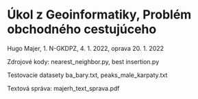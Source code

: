 # Úkol z Geoinformatiky, Problém obchodného cestujúceho

Hugo Majer, 1. N-GKDPZ, 4. 1. 2022, oprava 20. 1. 2022

Zdrojové kody:
nearest_neighbor.py,
best insertion.py


Testovacie datasety
ba_bary.txt,
peaks_male_karpaty.txt

Textová správa:
majerh_text_sprava.pdf

